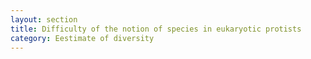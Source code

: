 ```yaml
---
layout: section
title: Difficulty of the notion of species in eukaryotic protists
category: Eestimate of diversity
---
```

